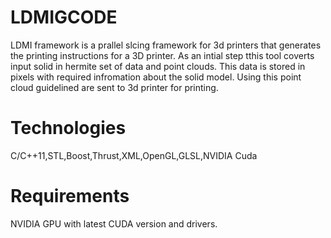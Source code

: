 # LDMIGCODE

LDMI framework is a prallel slcing framework for 3d printers that generates the printing instructions for a 3D printer.
As an intial step tthis tool coverts input solid in hermite set of data and point clouds. This data is stored in pixels with required infromation about the solid model.
Using this point cloud guidelined are sent to 3d printer for printing.

# Technologies

C/C++11,STL,Boost,Thrust,XML,OpenGL,GLSL,NVIDIA Cuda


# Requirements
NVIDIA GPU with latest CUDA version and drivers.



